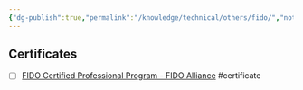 ```yaml
---
{"dg-publish":true,"permalink":"/knowledge/technical/others/fido/","noteIcon":""}
---
```



## Certificates
- [ ] [FIDO Certified Professional Program - FIDO Alliance](https://fidoalliance.org/fido-certified-professional-program/) #certificate
